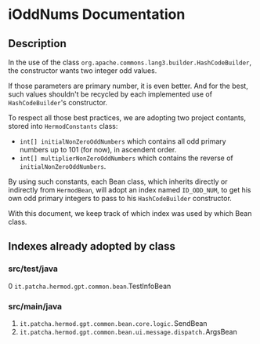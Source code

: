 <!-- omit from toc -->
# iOddNums Documentation

## Description

In the use of the class `org.apache.commons.lang3.builder.HashCodeBuilder`,
  the constructor wants two integer odd values.

If those parameters are primary number, it is even better.
And for the best, such values shouldn't be recycled by each implemented
  use of `HashCodeBuilder`'s constructor.

To respect all those best practices, we are adopting two project contants,
  stored into `HermodConstants` class:

* `int[] initialNonZeroOddNumbers` which contains all odd primary numbers
      up to 101 (for now), in ascendent order.
* `int[] multiplierNonZeroOddNumbers` which contains the reverse of
      `initialNonZeroOddNumbers`.

By using such constants, each Bean class, which inherits directly or indirectly
  from `HermodBean`, will adopt an index named `ID_ODD_NUM`, to get his own
  odd primary integers to pass to his `HashCodeBuilder` constructor.

With this document, we keep track of which index was used by which Bean class.

## Indexes already adopted by class

### src/test/java

0 `it.patcha.hermod.gpt.common.bean`.TestInfoBean

### src/main/java

1. `it.patcha.hermod.gpt.common.bean.core.logic.`SendBean
2. `it.patcha.hermod.gpt.common.bean.ui.message.dispatch.`ArgsBean
